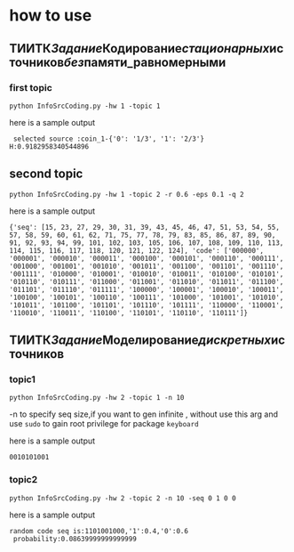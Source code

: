 <!--
 * @Description: Editor's info in the top of the file
 * @Author: p1ay8y3ar
 * @Date: 2021-03-28 23:49:30
 * @LastEditor: p1ay8y3ar
 * @LastEditTime: 2021-03-29 00:35:40
 * @Email: p1ay8y3ar@gmail.com
-->

# how to use

## ТИИТК*Задание*Кодирование*стационарных*источников*без*памяти_равномерными

### first topic

```shell
python InfoSrcCoding.py -hw 1 -topic 1
```

here is a sample output

```shell
 selected source :coin_1-{'0': '1/3', '1': '2/3'} 	 H:0.9182958340544896
```

## second topic

```shell
python InfoSrcCoding.py -hw 1 -topic 2 -r 0.6 -eps 0.1 -q 2
```

here is a sample output

```shell
{'seq': [15, 23, 27, 29, 30, 31, 39, 43, 45, 46, 47, 51, 53, 54, 55, 57, 58, 59, 60, 61, 62, 71, 75, 77, 78, 79, 83, 85, 86, 87, 89, 90, 91, 92, 93, 94, 99, 101, 102, 103, 105, 106, 107, 108, 109, 110, 113, 114, 115, 116, 117, 118, 120, 121, 122, 124], 'code': ['000000', '000001', '000010', '000011', '000100', '000101', '000110', '000111', '001000', '001001', '001010', '001011', '001100', '001101', '001110', '001111', '010000', '010001', '010010', '010011', '010100', '010101', '010110', '010111', '011000', '011001', '011010', '011011', '011100', '011101', '011110', '011111', '100000', '100001', '100010', '100011', '100100', '100101', '100110', '100111', '101000', '101001', '101010', '101011', '101100', '101101', '101110', '101111', '110000', '110001', '110010', '110011', '110100', '110101', '110110', '110111']}
```

## ТИИТК*Задание*Моделирование*дискретных*источников

### topic1

```shell
python InfoSrcCoding.py -hw 2 -topic 1 -n 10
```

-n to specify seq size,if you want to gen infinite , without use this arg and use `sudo` to gain root privilege for package `keyboard`

here is a sample output

```shell
0010101001
```

### topic2

```shell
python InfoSrcCoding.py -hw 2 -topic 2 -n 10 -seq 0 1 0 0
```

here is a sample output

```shell
random code seq is:1101001000,'1':0.4,'0':0.6
 probability:0.08639999999999999
```
